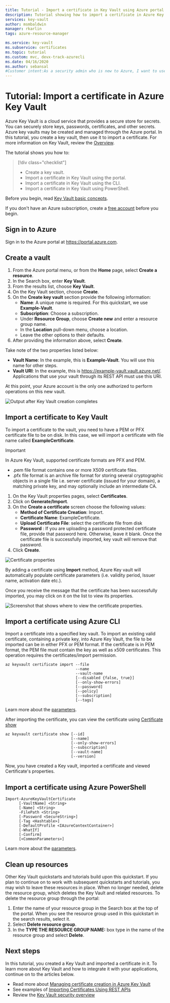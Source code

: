 ```yaml
---
title: Tutorial - Import a certificate in Key Vault using Azure portal | Microsoft Docs
description: Tutorial showing how to import a certificate in Azure Key Vault
services: key-vault
author: msmbaldwin
manager: rkarlin
tags: azure-resource-manager

ms.service: key-vault
ms.subservice: certificates
ms.topic: tutorial
ms.custom: mvc, devx-track-azurecli
ms.date: 04/16/2020
ms.author: sebansal
#Customer intent:As a security admin who is new to Azure, I want to use Key Vault to securely store certificates in Azure
---
```

# Tutorial: Import a certificate in Azure Key Vault

Azure Key Vault is a cloud service that provides a secure store for secrets. You can securely store keys, passwords, certificates, and other secrets. Azure key vaults may be created and managed through the Azure portal. In this tutorial, you create a key vault, then use it to import a certificate. For more information on Key Vault, review the [Overview](../general/overview.md).

The tutorial shows you how to:

> [!div class="checklist"]
> * Create a key vault.
> * Import a certificate in Key Vault using the portal.
> * Import a certificate in Key Vault using the CLI.
> * Import a certificate in Key Vault using PowerShell.


Before you begin, read [Key Vault basic concepts](../general/basic-concepts.md). 

If you don't have an Azure subscription, create a [free account](https://azure.microsoft.com/free/?WT.mc_id=A261C142F) before you begin.

## Sign in to Azure

Sign in to the Azure portal at https://portal.azure.com.

## Create a vault

1. From the Azure portal menu, or from the **Home** page, select **Create a resource**.
2. In the Search box, enter **Key Vault**.
3. From the results list, choose **Key Vault**.
4. On the Key Vault section, choose **Create**.
5. On the **Create key vault** section provide the following information:
    - **Name**: A unique name is required. For this quickstart, we use **Example-Vault**. 
    - **Subscription**: Choose a subscription.
    - Under **Resource Group**, choose **Create new** and enter a resource group name.
    - In the **Location** pull-down menu, choose a location.
    - Leave the other options to their defaults.
6. After providing the information above, select **Create**.

Take note of the two properties listed below:

* **Vault Name**: In the example, this is **Example-Vault**. You will use this name for other steps.
* **Vault URI**: In the example, this is https://example-vault.vault.azure.net/. Applications that use your vault through its REST API must use this URI.

At this point, your Azure account is the only one authorized to perform operations on this new vault.

![Output after Key Vault creation completes](../media/certificates/tutorial-import-cert/vault-properties.png)

## Import a certificate to Key Vault

To import a certificate to the vault, you need to have a PEM or PFX certificate file to be on disk. In this case, we will import a certificate with file name called **ExampleCertificate**.

> [!IMPORTANT]
> In Azure Key Vault, supported certificate formats are PFX and PEM. 
> - .pem file format contains one or more X509 certificate files.
> - .pfx file format is an archive file format for storing several cryptographic objects in a single file i.e. server certificate (issued for your domain), a matching private key, and may optionally include an intermediate CA.  

1. On the Key Vault properties pages, select **Certificates**.
2. Click on **Generate/Import**.
3. On the **Create a certificate** screen choose the following values:
    - **Method of Certificate Creation**: Import.
    - **Certificate Name**: ExampleCertificate.
    - **Upload Certificate File**: select the certificate file from disk
    - **Password** : If you are uploading a password protected certificate file, provide that password here. Otherwise, leave it blank. Once the certificate file is successfully imported, key vault will remove that password.
4. Click **Create**.

![Certificate properties](../media/certificates/tutorial-import-cert/cert-import.png)

By adding a certificate using **Import** method, Azure Key vault will automatically populate certificate parameters (i.e. validity period, Issuer name, activation date etc.).

Once you receive the message that the certificate has been successfully imported, you may click on it on the list to view its properties. 

![Screenshot that shows where to view the certificate properties.](../media/certificates/tutorial-import-cert/current-version-hidden.png)

## Import a certificate using Azure CLI

Import a certificate into a specified key vault. To 
import an existing valid certificate, containing a private key, into Azure Key Vault, the file to be imported can be in either PFX or PEM format. If the certificate is in PEM format, the PEM file must contain the key as well as x509 certificates. This operation requires the certificates/import permission.

```azurecli
az keyvault certificate import --file
                               --name
                               --vault-name
                               [--disabled {false, true}]
                               [--only-show-errors]
                               [--password]
                               [--policy]
                               [--subscription]
                               [--tags]
```

Learn more about the [parameters](/cli/azure/keyvault/certificate#az_keyvault_certificate_import).

After importing the certificate, you can view the certificate using [Certificate show](/cli/azure/keyvault/certificate#az_keyvault_certificate_show)


```azurecli
az keyvault certificate show [--id]
                             [--name]
                             [--only-show-errors]
                             [--subscription]
                             [--vault-name]
                             [--version]
```

Now, you have created a Key vault, imported a certificate and viewed Certificate's properties.

## Import a certificate using Azure PowerShell

```
Import-AzureKeyVaultCertificate
      [-VaultName] <String>
      [-Name] <String>
      -FilePath <String>
      [-Password <SecureString>]
      [-Tag <Hashtable>]
      [-DefaultProfile <IAzureContextContainer>]
      [-WhatIf]
      [-Confirm]
      [<CommonParameters>]
```

Learn more about the [parameters](/powershell/module/azurerm.keyvault/import-azurekeyvaultcertificate?).


## Clean up resources

Other Key Vault quickstarts and tutorials build upon this quickstart. If you plan to continue on to work with subsequent quickstarts and tutorials, you may wish to leave these resources in place.
When no longer needed, delete the resource group, which deletes the Key Vault and related resources. To delete the resource group through the portal:

1. Enter the name of your resource group in the Search box at the top of the portal. When you see the resource group used in this quickstart in the search results, select it.
2. Select **Delete resource group**.
3. In the **TYPE THE RESOURCE GROUP NAME:** box type in the name of the resource group and select **Delete**.


## Next steps

In this tutorial, you created a Key Vault and imported a certificate in it. To learn more about Key Vault and how to integrate it with your applications, continue on to the articles below.

- Read more about [Managing certificate creation in Azure Key Vault](./create-certificate-scenarios.md)
- See examples of [Importing Certificates Using REST APIs](/rest/api/keyvault/importcertificate/importcertificate)
- Review the [Key Vault security overview](../general/security-overview.md)